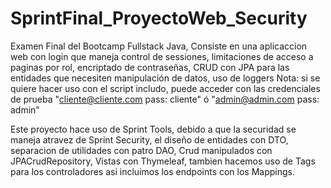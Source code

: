 # SprintFinal_ProyectoWeb_Security
Examen Final del Bootcamp Fullstack Java, Consiste en una aplicaccion web con login que maneja control de sessiones, limitaciones de acceso a paginas por rol, encriptado de contraseñas, CRUD con JPA para las entidades que necesiten manipulación de datos, uso de loggers
Nota: si se quiere hacer uso con el script includo, puede acceder con las credenciales de prueba "cliente@cliente.com pass: cliente" ó "admin@admin.com pass: admin"


Este proyecto hace uso de Sprint Tools, debido a que la securidad se maneja atravez de Sprint Security, el diseño de entidades con DTO, separacion de utilidades con patro DAO, Crud manipulados con JPACrudRepository, Vistas con Thymeleaf, tambien hacemos uso de Tags para los controladores asi incluimos los endpoints con los Mappings.
